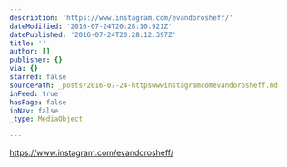 ```yaml
---
description: 'https://www.instagram.com/evandorosheff/'
dateModified: '2016-07-24T20:28:10.921Z'
datePublished: '2016-07-24T20:28:12.397Z'
title: ''
author: []
publisher: {}
via: {}
starred: false
sourcePath: _posts/2016-07-24-httpswwwinstagramcomevandorosheff.md
inFeed: true
hasPage: false
inNav: false
_type: MediaObject

---
```

https://www.instagram.com/evandorosheff/
